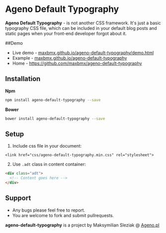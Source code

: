# Ageno Default Typography
**Ageno Default Typography** - is not another CSS framework. It's just a basic typography CSS file, which can be included in your default blog posts and static pages when your front-end developer forgot about it.

##Demo
 - Live demo - [maxbmx.github.io/ageno-default-typography/demo.html](https://maxbmx.github.io/ageno-default-typography/demo.html)
 - Example - [maxbmx.github.io/ageno-default-typography](https://maxbmx.github.io/ageno-default-typography/)
 - Home -  https://github.com/maxbmx/ageno-default-typography

## Installation

**Npm**
```sh
npm install ageno-default-typography --save
```

**Bower**
```sh
bower install ageno-default-typography --save
```

## Setup

1. Include css file in your document:
```
<link href="css/ageno-default-typography.min.css" rel="stylesheet">
```

2. Use `.adt` class in content container:
```html
<div class="adt">
  <!-- Content goes here -->
</div>
```

## Support

 - Any bugs please feel free to report.
 - You are welcome to fork and submit pullrequests.

**ageno-default-typography** is a project by Maksymilian Sleziak @ [Ageno.pl](http://ageno.pl/)
